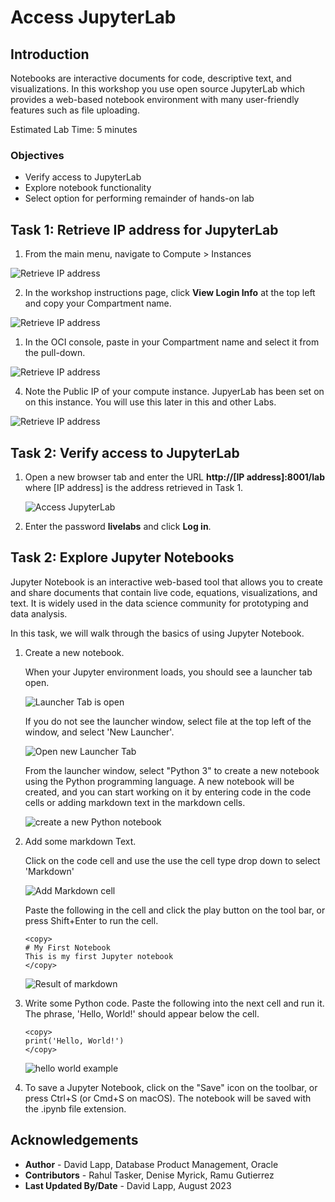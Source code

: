 # Access JupyterLab

## Introduction

Notebooks are interactive documents for code, descriptive text, and visualizations. In this workshop you use open source JupyterLab which provides a web-based notebook environment with many user-friendly features such as file uploading.

Estimated Lab Time: 5 minutes

### Objectives

* Verify access to JupyterLab
* Explore notebook functionality
* Select option for performing remainder of hands-on lab


## Task 1: Retrieve IP address for JupyterLab

1. From the main menu, navigate to Compute > Instances

  ![Retrieve IP address](images/compute-01.png)

2. In the workshop instructions page, click **View Login Info** at the top left and copy your Compartment name.

  ![Retrieve IP address](images/compartment.png)
 
 
 1. In the OCI console, paste in your Compartment name and select it from the pull-down. 

  ![Retrieve IP address](images/compute-02.png)


 4. Note the Public IP of your compute instance. JupyerLab has been set on on this instance. You will use this later in this and other Labs. 

  ![Retrieve IP address](images/compute-03.png)


## Task 2: Verify access to JupyterLab 

1. Open a new browser tab and enter the URL **http://[IP address]:8001/lab** where [IP address] is the address retrieved in Task 1. 
   
   ![Access JupyterLab](images/access-jupyter-01.png) 

2. Enter the password **livelabs** and click **Log in**. 
   
## Task 2: Explore Jupyter Notebooks

Jupyter Notebook is an interactive web-based tool that allows you to create and share documents that contain live code, equations, visualizations, and text. It is widely used in the data science community for prototyping and data analysis.

In this task, we will walk through the basics of using Jupyter Notebook.

1. Create a new notebook.

   When your Jupyter environment loads, you should see a launcher tab open.

   ![Launcher Tab is open](./images/launcher1.png)

   If you do not see the launcher window, select file at the top left of the window, and select 'New Launcher'.

   ![Open new Launcher Tab](./images/launcher2.png) 

   From the launcher window, select  "Python 3" to create a new notebook using the Python programming language. A new notebook will be created, and you can start working on it by entering code in the code cells or adding markdown text in the markdown cells.

   ![create a new Python notebook](./images/launcher3.png) 


2. Add some markdown Text.

   Click on the code cell and use the use the cell type drop down to select 'Markdown'

   ![Add Markdown cell](./images/notebook1.png)

   Paste the following in the cell and click the play button on the tool bar, or press Shift+Enter to run the cell.

   	```
   	<copy>
   	# My First Notebook
   	This is my first Jupyter notebook
   	</copy>
   	``` 

   ![Result of markdown](./images/notebook2.png)

3. Write some Python code. Paste the following into the next cell and run it. The phrase, 'Hello, World!' should appear below the cell.

	```
	<copy>
	print('Hello, World!')
	</copy>
	
	```

   ![hello world example](./images/notebook3.png)

4. To save a Jupyter Notebook, click on the "Save" icon on the toolbar, or press Ctrl+S (or Cmd+S on macOS). The notebook will be saved with the .ipynb file extension.


## Acknowledgements

- **Author** - David Lapp, Database Product Management, Oracle
- **Contributors** - Rahul Tasker, Denise Myrick, Ramu Gutierrez
- **Last Updated By/Date** - David Lapp, August 2023